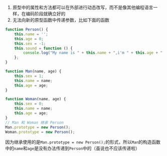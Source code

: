 1. 原型中的属性和方法都可以在外部进行动态改写，而不是像其他编程语言一样，在编码阶段就确立好的
2. 无法向新的原型函数中传递参数，比如下面的函数

```javascript
function Person() {
    this.name = '';
    this.age = 0;
    this.sex = -1;
    this.sound = function () {
        console.log("My name is " + this.name + ",i'm " + this.age + " years old and I'm " + this.sex);
    };
}

function Man(name, age) {
    this.sex = 1;
    this.name = name;
    this.age = age;
}

function Woman(name, age) {
    this.sex = 0;
    this.name = name;
    this.age = age;
}
// Man 和 Woman 继承 Person
Man.prototype = new Person();
Woman.prototype = new Person();
```

因为继承使用的是`Man.prototype = new Person();`的形式，所以`Man`的构造函数中的`name`和`age`是没有办法传递到`Person`中的（虽说也不应该传递啦）